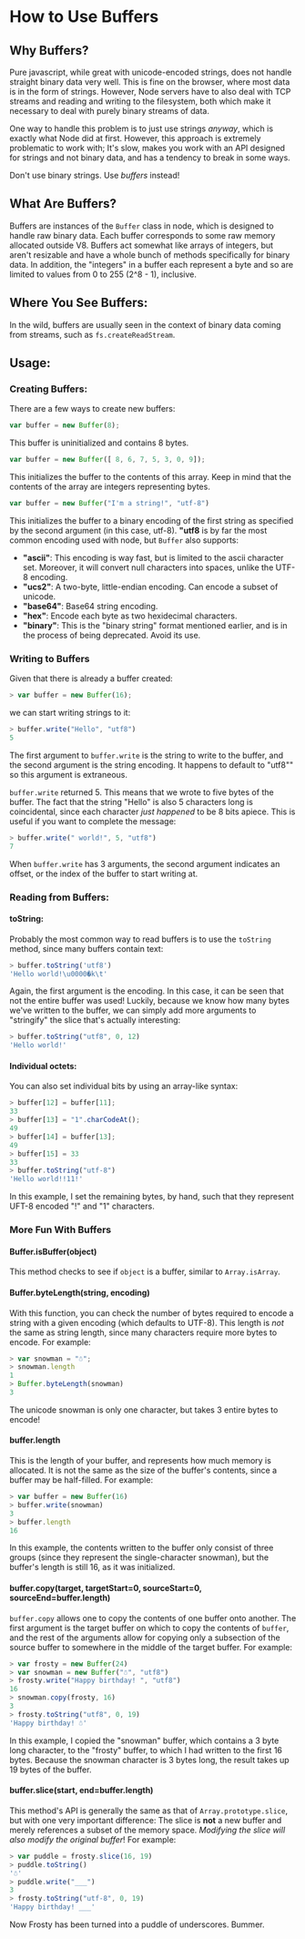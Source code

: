# How to Use Buffers

## Why Buffers?

Pure javascript, while great with unicode-encoded strings, does not handle straight binary data very well. This is fine on the browser, where most data is in the form of strings. However, Node servers have to also deal with TCP streams and reading and writing to the filesystem, both which make it necessary to deal with purely binary streams of data.

One way to handle this problem is to just use strings *anyway*, which is exactly what Node did at first. However, this approach is extremely problematic to work with; It's slow, makes you work with an API designed for strings and not binary data, and has a tendency to break in some ways.

Don't use binary strings. Use *buffers* instead!

## What Are Buffers?

Buffers are instances of the `Buffer` class in node, which is designed to handle raw binary data. Each buffer corresponds to some raw memory allocated outside V8. Buffers act somewhat like arrays of integers, but aren't resizable and have a whole bunch of methods specifically for binary data. In addition, the "integers" in a buffer each represent a byte and so are limited to values from 0 to 255 (2^8 - 1), inclusive.

## Where You See Buffers:

In the wild, buffers are usually seen in the context of binary data coming from streams, such as `fs.createReadStream`.

## Usage:

### Creating Buffers:

There are a few ways to create new buffers:

```javascript
var buffer = new Buffer(8);
````

This buffer is uninitialized and contains 8 bytes.

```javascript
var buffer = new Buffer([ 8, 6, 7, 5, 3, 0, 9]);
```

This initializes the buffer to the contents of this array. Keep in mind that the contents of the array are integers representing bytes.

```javascript
var buffer = new Buffer("I'm a string!", "utf-8")
```

This initializes the buffer to a binary encoding of the first string as specified by the second argument (in this case, utf-8). **"utf8** is by far the most common encoding used with node, but `Buffer` also supports:
* **"ascii"**: This encoding is way fast, but is limited to the ascii character set. Moreover, it will convert null characters into spaces, unlike the UTF-8 encoding.
* **"ucs2"**: A two-byte, little-endian encoding. Can encode a subset of unicode.
* **"base64"**: Base64 string encoding.
* **"hex"**: Encode each byte as two hexidecimal characters.
* **"binary"**: This is the "binary string" format mentioned earlier, and is in the process of being deprecated. Avoid its use.

### Writing to Buffers

Given that there is already a buffer created:

```javascript
> var buffer = new Buffer(16);
````

we can start writing strings to it:

```javascript
> buffer.write("Hello", "utf8")
5
```

The first argument to `buffer.write` is the string to write to the buffer, and the second argument is the string encoding. It happens to default to "utf8"" so this argument is extraneous.

`buffer.write` returned 5. This means that we wrote to five bytes of the buffer. The fact that the string "Hello" is also 5 characters long is coincidental, since each character *just happened* to be 8 bits apiece. This is useful if you want to complete the message:

```javascript
> buffer.write(" world!", 5, "utf8")
7
````

When `buffer.write` has 3 arguments, the second argument indicates an offset, or the index of the buffer to start writing at.

### Reading from Buffers:

#### toString:

Probably the most common way to read buffers is to use the `toString` method, since many buffers contain text:

```javascript
> buffer.toString('utf8')
'Hello world!\u0000�k\t'
````

Again, the first argument is the encoding. In this case, it can be seen that not the entire buffer was used! Luckily, because we know how many bytes we've written to the buffer, we can simply add more arguments to "stringify" the slice that's actually interesting:

```javascript
> buffer.toString("utf8", 0, 12)
'Hello world!'
```

#### Individual octets:

You can also set individual bits by using an array-like syntax:

```javascript
> buffer[12] = buffer[11];
33
> buffer[13] = "1".charCodeAt();
49
> buffer[14] = buffer[13];
49
> buffer[15] = 33
33
> buffer.toString("utf-8")
'Hello world!!11!'
```

In this example, I set the remaining bytes, by hand, such that they represent UFT-8 encoded "!" and "1" characters.

### More Fun With Buffers

#### Buffer.isBuffer(object)

This method checks to see if `object` is a buffer, similar to `Array.isArray`.

#### Buffer.byteLength(string, encoding)

With this function, you can check the number of bytes required to encode a string with a given encoding (which defaults to UTF-8). This length is *not* the same as string length, since many characters require more bytes to encode. For example:

```javascript
> var snowman = "☃";
> snowman.length
1
> Buffer.byteLength(snowman)
3
```

The unicode snowman is only one character, but takes 3 entire bytes to encode!

#### buffer.length

This is the length of your buffer, and represents how much memory is allocated. It is not the same as the size of the buffer's contents, since a buffer may be half-filled. For example:

```javascript
> var buffer = new Buffer(16)
> buffer.write(snowman)
3
> buffer.length
16
```

In this example, the contents written to the buffer only consist of three groups (since they represent the single-character snowman), but the buffer's length is still 16, as it was initialized.

#### buffer.copy(target, targetStart=0, sourceStart=0, sourceEnd=buffer.length)

`buffer.copy` allows one to copy the contents of one buffer onto another. The first argument is the target buffer on which to copy the contents of `buffer`, and the rest of the arguments allow for copying only a subsection of the source buffer to somewhere in the middle of the target buffer. For example:

```javascript
> var frosty = new Buffer(24)
> var snowman = new Buffer("☃", "utf8")
> frosty.write("Happy birthday! ", "utf8")
16
> snowman.copy(frosty, 16)
3
> frosty.toString("utf8", 0, 19)
'Happy birthday! ☃'
```

In this example, I copied the "snowman" buffer, which contains a 3 byte long character, to the "frosty" buffer, to which I had written to the first 16 bytes. Because the snowman character is 3 bytes long, the result takes up 19 bytes of the buffer.

#### buffer.slice(start, end=buffer.length)

This method's API is generally the same as that of `Array.prototype.slice`, but with one very important difference: The slice is **not** a new buffer and merely references a subset of the memory space. *Modifying the slice will also modify the original buffer*! For example:

```javascript
> var puddle = frosty.slice(16, 19)
> puddle.toString()
'☃'
> puddle.write("___")
3
> frosty.toString("utf-8", 0, 19)
'Happy birthday! ___'
```

Now Frosty has been turned into a puddle of underscores. Bummer.
